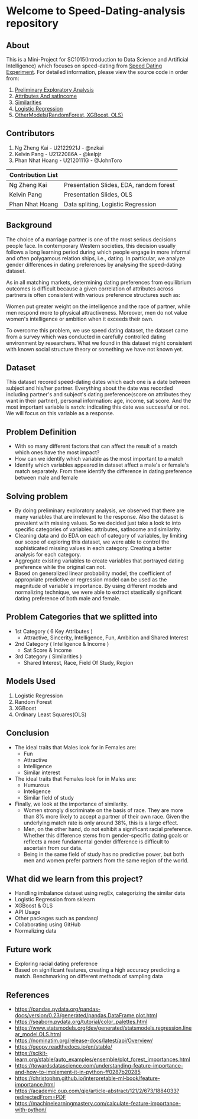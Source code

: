 # Welcome to Speed-Dating-analysis repository

## About
This is a Mini-Project for SC1015(Introduction to Data Science and Artificial Intelligence) which focuses on speed-dating from [Speed Dating Experiment](https://www.kaggle.com/datasets/annavictoria/speed-dating-experiment). For detailed information, please view the source code in order from:


1. [Preliminary Exploratory Analysis](https://github.com/JohnToro-CZAF/SpeedDating-SC1015-project/blob/main/1-PreliminaryExploratoryAnalysis.ipynb)
2. [Attributes And satIncome](https://github.com/JohnToro-CZAF/SpeedDating-SC1015-project/blob/main/2-Attributes%26incomeSAT.ipynb)
3. [Similarities](https://github.com/JohnToro-CZAF/SpeedDating-SC1015-project/blob/main/3-Similarities.ipynb)
4. [Logistic Regression](https://github.com/JohnToro-CZAF/SpeedDating-SC1015-project/blob/main/4-LogisticRegression.ipynb)
5. [OtherModels(RandomForest, XGBoost, OLS)](https://github.com/JohnToro-CZAF/SpeedDating-SC1015-project/blob/main/5-OtherModels(RandomForest%2C%20XGBoost%2C%20OLS).ipynb)

## Contributors

1. Ng Zheng Kai - U2122921J - @nzkai 
2. Kelvin Pang - U2122086A - @kelpjr
3. Phan Nhat Hoang - U2120111G - @JohnToro

| Contribution List     	|                                 	        |
|-----------------------	|------------------------------------	    |             
| Ng Zheng Kai 	            | Presentation Slides, EDA, random forest   |
| Kelvin Pang            	| Presentation Slides, OLS                  |
| Phan Nhat Hoang           | Data spliting, Logistic Regression	    |

## Background
The choice of a marriage partner is one of the most serious 
decisions people face. In contemporary Western societies, this 
decision usually follows a long learning period during which 
people engage in more informal and often polygamous relation 
ships, i.e., dating. In particular, we analyze gender differences in dating preferences by analysing the speed-dating dataset. 

As in all matching markets, determining dating preferences from equilibrium 
outcomes is difficult because a given correlation of attributes across 
partners is often consistent with various preference structures such as:

Women put greater weight on the intelligence and the race of partner, while 
men respond more to physical attractiveness. Moreover, men do not value women's 
intelligence or ambition when it exceeds their own. 

To overcome this problem, we use speed dating dataset, the dataset came from a survey which was conducted in carefully controlled dating environment by researchers. What we found in this dataset might consistent with known social structure theory or something we have not known yet. 
     
## Dataset
This dataset recored speed-dating dates which each one is a date between subject and his/her partner. Everything about the date was recorded including partner's and subject's dating preference(score on attributes they want in their partner), personal information: age, income, sat score. And the most important variable is `match`: indicating this date was successful or not. We will focus on this variable as a response.
## Problem Definition
- With so many different factors that can affect the result of a match which ones have the most impact?
- How can we identify which variable as the most important to a match
- Identify which variables appeared in dataset affect a male's or female's match separately. From there identify the difference in dating preference between male and female

## Solving problem
- By doing preliminary exploratory analysis, we observed that there are many variables that are irrelevant to the response. Also the dataset is prevalent with missing values. So we decided just take a look to into specific categories of variables: attributes, satIncome and similarity. 
- Cleaning data and do EDA on each of category of variables, by limiting our scope of exploring this dataset, we were able to control the sophisticated missing values in each category. Creating a better analysis for each category.
- Aggregate existing variables to create variables that portrayed dating preference while the original can not.
- Based on generalized linear probability model, the coefficient of appropriate predictive or regression model can be used as the magnitude of variable's importance. By using different models and normalizing technique, we were able to extract stastically significant dating preference of both male and female.

## Problem Categories that we splitted into
- 1st Category ( 6 Key Attributes )
   - Attractive, Sincerity, Intelligence, Fun, Ambition and Shared Interest
- 2nd Category ( Intelligence & Income )
   - Sat Score & Income
- 3rd Category ( Similarities )
   - Shared Interest, Race, Field Of Study, Region

## Models Used

1. Logistic Regression
2. Random Forest
3. XGBoost
4. Ordinary Least Squares(OLS)

## Conclusion
- The ideal traits that Males look for in Females are:
   - Fun
   - Attractive
   - Intelligence
   - Similar interest
- The ideal traits that Females look for in Males are:
   - Humurous
   - Inteligence
   - Similar field of study
- Finally, we look at the importance of similarity. 
   - Women strongly discriminate on the basis of race. They are more than 8% more 
    likely to accept a partner of their own race. Given the underlying 
    match rate is only around 38%, this is a large effect. 
   - Men, on the other hand, do not exhibit a significant racial preference. Whether this 
    difference stems from gender-specific dating goals or reflects a 
    more fundamental gender difference is difficult to ascertain from 
    our data. 
   - Being in the same field of study has no predictive 
    power, but both men and women prefer partners from the same 
    region of the world. 


## What did we learn from this project?
- Handling imbalance dataset using regEx, categorizing the similar data
- Logistic Regression from sklearn
- XGBoost & OLS
- API Usage
- Other packages such as pandasql
- Collaborating using GitHub
- Normalizing data

## Future work
- Exploring racial dating preference
- Based on significant features, creating a high accuracy predicting a match. Benchmarking on different methods of sampling data

## References
- https://pandas.pydata.org/pandas-docs/version/0.23/generated/pandas.DataFrame.plot.html
- https://seaborn.pydata.org/tutorial/color_palettes.html
- https://www.statsmodels.org/dev/generated/statsmodels.regression.linear_model.OLS.html
- https://nominatim.org/release-docs/latest/api/Overview/
- https://geopy.readthedocs.io/en/stable/
- https://scikit-learn.org/stable/auto_examples/ensemble/plot_forest_importances.html
- https://towardsdatascience.com/understanding-feature-importance-and-how-to-implement-it-in-python-ff0287b20285
- https://christophm.github.io/interpretable-ml-book/feature-importance.html
- https://academic.oup.com/qje/article-abstract/121/2/673/1884033?redirectedFrom=PDF
- https://machinelearningmastery.com/calculate-feature-importance-with-python/
